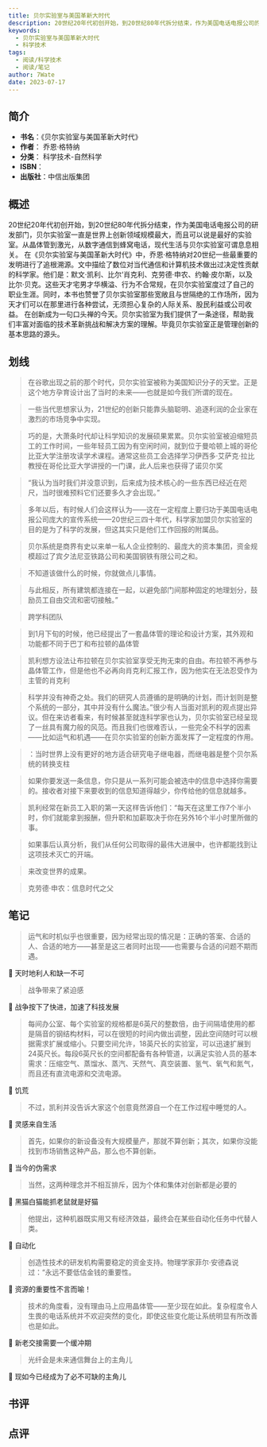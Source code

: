 ```yaml
---
title: 贝尔实验室与美国革新大时代
description: 20世纪20年代初创开始，到20世纪80年代拆分结束，作为美国电话电报公司的研发部门，贝尔实验室一直是世界上创新领域规模最大，而且可以说是最好的实验室。从晶体管到激光，从数字通信到蜂窝电话，现代生活与贝尔实验室可谓息息相关。 在《贝尔实验室与美国革新大时代
keywords:
  - 贝尔实验室与美国革新大时代
  - 科学技术
tags:
  - 阅读/科学技术
  - 阅读/笔记
author: 7Wate
date: 2023-07-17
---
```


## 简介

- **书名**：《贝尔实验室与美国革新大时代》
- **作者**： 乔恩·格特纳
- **分类**： 科学技术-自然科学
- **ISBN**：
- **出版社**：中信出版集团

## 概述

20世纪20年代初创开始，到20世纪80年代拆分结束，作为美国电话电报公司的研发部门，贝尔实验室一直是世界上创新领域规模最大，而且可以说是最好的实验室。从晶体管到激光，从数字通信到蜂窝电话，现代生活与贝尔实验室可谓息息相关。 在《贝尔实验室与美国革新大时代》中，乔恩·格特纳对20世纪一些最重要的发明进行了追根溯源。文中描绘了数位对当代通信和计算机技术做出过决定性贡献的科学家。他们是：默文·凯利、比尔‘肖克利、克劳德·申农、约翰·皮尔斯，以及比尔·贝克。这些天才宅男才华横溢、行为不合常规，在贝尔实验室度过了自己的职业生涯。同时，本书也赞誉了贝尔实验室那些宽敞且与世隔绝的工作场所，因为天才们可以在那里进行各种尝试，无须担心复杂的人际关系、股民利益或公司收益。 在创新成为一句口头禅的今天。贝尔实验室为我们提供了一条途径，帮助我们丰富对面临的技术革新挑战和解决方案的理解。毕竟贝尔实验室正是管理创新的基本思路的源头。

## 划线 
 

> 在谷歌出现之前的那个时代，贝尔实验室被称为美国知识分子的天堂。正是这个地方孕育设计出了当时的未来——也就是如今我们所谓的现在。 

> 一些当代思想家认为，21世纪的创新只能靠头脑聪明、追逐利润的企业家在激烈的市场竞争中实现。 

> 巧的是，大萧条时代却让科学知识的发展硕果累累。贝尔实验室被迫缩短员工的工作时间，一些年轻员工因为有空闲时间，就到位于曼哈顿上城的哥伦比亚大学注册攻读学术课程。通常这些员工会选择学习伊西多·艾萨克·拉比教授在哥伦比亚大学讲授的一门课，此人后来也获得了诺贝尔奖 

> “我认为当时我们并没意识到，后来成为技术核心的一些东西已经近在咫尺，当时很难预料它们还要多久才会出现。” 

> 多年以后，有时候人们会这样认为——这在一定程度上要归功于美国电话电报公司庞大的宣传系统——20世纪三四十年代，科学家加盟贝尔实验室的目的是为了科学的发展，但这其实只是他们工作回报的附属品。 

> 贝尔系统是商界有史以来单一私人企业控制的、最庞大的资本集团，资金规模超过了宾夕法尼亚铁路公司和美国钢铁有限公司之和。 

> 不知道该做什么的时候，你就做点儿事情。 

> 与此相反，所有建筑都连接在一起，以避免部门间那种固定的地理划分，鼓励员工自由交流和密切接触。” 

> 跨学科团队 

> 到1月下旬的时候，他已经提出了一套晶体管的理论和设计方案，其外观和功能都不同于巴丁和布拉顿的晶体管 

> 凯利想方设法让布拉顿在贝尔实验室享受无拘无束的自由。布拉顿不再参与晶体管工作，但是他也不必再向肖克利汇报工作，因为他实在无法忍受作为主管的肖克利 

> 科学并没有神奇之处。我们的研究人员遵循的是明确的计划，而计划则是整个系统的一部分，其中并没有什么魔法。”很少有人当面对凯利的观点提出异议。但在来访者看来，有时候甚至就连科学家也认为，贝尔实验室已经呈现了一丝具有魔力般的风范。而且我们也很难否认，一些完全不科学的因素——比如运气和机遇——在贝尔实验室的创新方面发挥了一定程度的作用。 

> ：当时世界上没有更好的地方适合研究电子继电器，而继电器是整个贝尔系统的转换支柱 

> 如果你要发送一条信息，你只是从一系列可能会被选中的信息中选择你需要的。接收者对接下来要收到的信息知道得越少，你传给他的信息就越多。 

> 凯利经常在新员工入职的第一天这样告诉他们：“每天在这里工作7个半小时，你们就能拿到报酬，但升职和加薪取决于你在另外16个半小时里所做的事。 

> 如果事后认真分析，我们从任何公司取得的最伟大进展中，也许都能找到让这项技术灭亡的开端。 

> 来改变世界的成果。 

> 克劳德·申农：信息时代之父

## 笔记


> 运气和时机似乎也很重要，因为经常出现的情况是：正确的答案、合适的人、合适的地方——甚至是这三者同时出现——也需要与合适的问题不期而遇。

💭 天时地利人和缺一不可

> 战争带来了紧迫感

💭 战争按下了快进，加速了科技发展

> 每间办公室、每个实验室的规格都是6英尺的整数倍，由于间隔墙使用的都是隔音的钢结构材料，可以在很短的时间内做出调整，因此空间随时可以根据需求扩展或缩小。只要空间允许，18英尺长的实验室，可以迅速扩展到24英尺长。每段6英尺长的空间都配备有各种管道，以满足实验人员的基本需求：压缩空气、蒸馏水、蒸汽、天然气、真空装置、氢气、氧气和氮气，而且还有直流电源和交流电源。

💭 饥荒

> 不过，凯利并没告诉大家这个创意竟然源自一个在工作过程中睡觉的人。

💭 灵感来自生活

> 首先，如果你的新设备没有大规模量产，那就不算创新；其次，如果你没能找到市场销售这种产品，那么也不算创新。

💭 当今的伪需求

> 当然，这两种理念并不相互排斥，因为个体和集体对创新都是必要的

💭 黑猫白猫能抓老鼠就是好猫

> 他提出，这种机器既实用又有经济效益，最终会在某些自动化任务中代替人类。

💭 自动化

> 创造性技术的研发机构需要稳定的资金支持。物理学家菲尔·安德森说过：“永远不要低估金钱的重要性。

💭 资源的重要性不言而喻！

> 技术的角度看，没有理由马上应用晶体管——至少现在如此。复杂程度令人生畏的电话系统并不欢迎突然的变化，即使这些变化能让系统明显有所改善也是如此。

💭 新老交接需要一个缓冲期

> 光纤会是未来通信舞台上的主角儿

💭 现如今已经成为了必不可缺的主角儿

## 书评


## 点评
